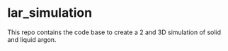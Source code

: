 # lar_simulation
This repo contains the code base to create a 2 and 3D simulation of solid and liquid argon.
